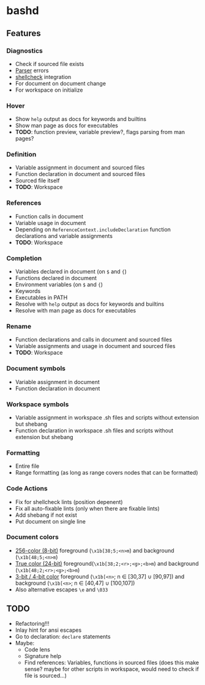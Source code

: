 # bashd

## Features

### Diagnostics

- Check if sourced file exists
- [Parser](https://github.com/mvdan/sh/) errors
- [shellcheck](https://github.com/koalaman/shellcheck) integration
- For document on document change
- For workspace on initialize

### Hover

- Show `help` output as docs for keywords and builtins
- Show man page as docs for executables
- **TODO**: function preview, variable preview?, flags parsing from man pages?

### Definition

- Variable assignment in document and sourced files
- Function declaration in document and sourced files
- Sourced file itself
- **TODO**: Workspace

### References

- Function calls in document
- Variable usage in document
- Depending on `ReferenceContext.includeDeclaration` function declarations and
  variable assignments
- **TODO**: Workspace

### Completion

- Variables declared in document (on `$` and `{`)
- Functions declared in document
- Environment variables (on `$` and `{`)
- Keywords
- Executables in PATH
- Resolve with `help` output as docs for keywords and builtins
- Resolve with man page as docs for executables

### Rename

- Function declarations and calls in document and sourced files
- Variable assignments and usage in document and sourced files
- **TODO**: Workspace

### Document symbols

- Variable assignment in document
- Function declaration in document

### Workspace symbols

- Variable assignment in workspace .sh files and scripts without extension but
  shebang
- Function declaration in workspace .sh files and scripts without extension but
  shebang

### Formatting

- Entire file
- Range formatting (as long as range covers nodes that can be formatted)

### Code Actions

- Fix for shellcheck lints (position depenent)
- Fix all auto-fixable lints (only when there are fixable lints)
- Add shebang if not exist
- Put document on single line

### Document colors

- [256-color (8-bit)][8b-color] foreground (`\x1b[38;5;<n>m`) and background
  (`\x1b[48;5;<n>m`)
- [True color (24-bit)][24b-color] foreground(`\x1b[38;2;<r>;<g>;<b>m`) and
  background (`\x1b[48;2;<r>;<g>;<b>m`)
- [3-bit / 4-bit color][3-4b-color] foreground (`\x1b[<n>`; n ∈ [30,37] ∪
  [90,97]) and background (`\x1b[<n>`; n ∈ [40,47] ∪ [100,107])
- Also alternative escapes `\e` and `\033`

## TODO

- Refactoring!!!
- Inlay hint for ansi escapes
- Go to declaration: `declare` statements
- Maybe:
  - Code lens
  - Signature help
  - Find references: Variables, functions in sourced files (does this make
    sense? maybe for other scripts in workspace, would need to check if file is
    sourced...)

[8b-color]: https://en.wikipedia.org/wiki/ANSI_escape_code#8-bit
[24b-color]: (https://en.wikipedia.org/wiki/ANSI_escape_code#24-bit)
[3-4b-color]: (https://en.wikipedia.org/wiki/ANSI_escape_code#3-bit_and_4-bit)
